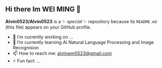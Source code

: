 ## Hi there Im WEI MING 👋


**Alvin0523/Alvin0523** is a ✨ _special_ ✨ repository because its `README.md` (this file) appears on your GitHub profile.

- 🔭 I’m currently working on ...
- 🌱 I’m currently learning AI Natural Language Processing and Image Recognision
- 📫 How to reach me: alvinwm0523@gmail.com
- ⚡ Fun fact: ...
